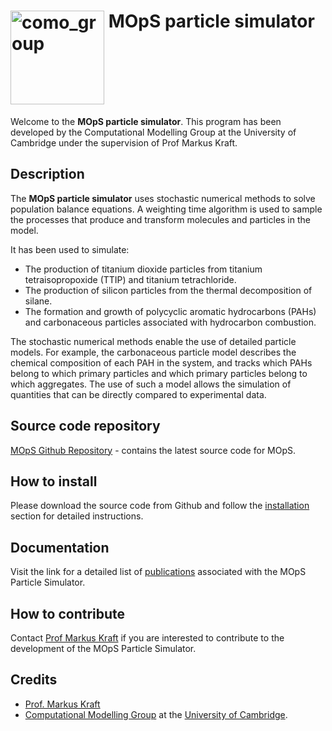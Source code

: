 # <img align="top" src="https://user-images.githubusercontent.com/32139876/92795750-8767bf00-f3a8-11ea-921a-17fac1435171.png" alt="como_group" width="150"/> MOpS particle simulator

Welcome to the **MOpS particle simulator**. This program has been developed by the Computational Modelling Group at the University of Cambridge under the supervision of Prof Markus Kraft.

## Description

The **MOpS particle simulator** uses stochastic numerical methods to solve population balance equations. A weighting time algorithm is used to sample the processes that produce and transform molecules and particles in the model.

It has been used to simulate:
 - The production of titanium dioxide particles from titanium tetraisopropoxide (TTIP) and titanium tetrachloride.
 - The production of silicon particles from the thermal decomposition of silane.
 - The formation and growth of polycyclic aromatic hydrocarbons (PAHs) and carbonaceous particles associated with hydrocarbon combustion.

The stochastic numerical methods enable the use of detailed particle models. For example, the carbonaceous particle model describes the chemical composition of each PAH in the system, and tracks which PAHs belong to which primary particles and which primary particles belong to which aggregates. The use of such a model allows the simulation of quantities that can be directly compared to experimental data.

## Source code repository

[MOpS Github Repository](https://github.com/ucam-ceb-como/MOpS) - contains the latest source code for MOpS.

## How to install

Please download the source code from Github and follow the [installation](https://github.com/ucam-ceb-como/MOpS/blob/master/INSTALLATION.md) section for detailed instructions.

## Documentation

Visit the link for a detailed list of [publications](https://como.ceb.cam.ac.uk/publications/nano/) associated with the MOpS Particle Simulator.

## How to contribute

Contact [Prof Markus Kraft](https://como.ceb.cam.ac.uk/people/mk306/) if you are interested to contribute to the development of the MOpS Particle Simulator.
## Credits

- [Prof. Markus Kraft](https://como.ceb.cam.ac.uk/people/mk306/)
- [Computational Modelling Group](https://como.ceb.cam.ac.uk) at the [University of Cambridge](https://www.cam.ac.uk/).
